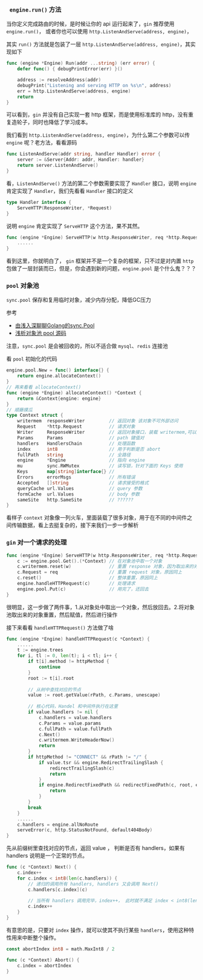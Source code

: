### ` engine.run()` 方法

当你定义完成路由的时候，是时候让你的 api 运行起来了，`gin` 推荐使用 `engine.run()`， 或者你也可以使用 `http.ListenAndServe(address, engine)`，

其实 `run()` 方法就是包装了一层 `http.ListenAndServe(address, engine)`，其实现如下

```go
func (engine *Engine) Run(addr ...string) (err error) {
	defer func() { debugPrintError(err) }()

	address := resolveAddress(addr)
	debugPrint("Listening and serving HTTP on %s\n", address)
	err = http.ListenAndServe(address, engine)
	return
}
```

可以看到，`gin` 并没有自己实现一套 http 框架，而是使用标准库的 http，没有重复造轮子，同时也降低了学习成本。

我们看到 `http.ListenAndServe(address, engine)`，为什么第二个参数可以传 `engine` 呢？老方法，看看源码

```go
func ListenAndServe(addr string, handler Handler) error {
	server := &Server{Addr: addr, Handler: handler}
	return server.ListenAndServe()
}
```

看，`ListenAndServe()` 方法的第二个参数需要实现了 `Handler`  接口，说明 `engine` 肯定实现了 `Handler`，我们先看看 `Handler` 接口的定义

```go
type Handler interface {
	ServeHTTP(ResponseWriter, *Request)
}
```

说明 `engine` 肯定实现了 `ServeHTTP` 这个方法，果不其然。

```go
func (engine *Engine) ServeHTTP(w http.ResponseWriter, req *http.Request) {
	......
}
```

看到这里，你就明白了， `gin` 框架并不是一个复杂的框架，只不过是对内置 `http` 包做了一层封装而已，但是，你会遇到新的问题，`engine.pool` 是个什么鬼？？？

### `pool` 对象池
`sync.pool` 保存和复用临时对象，减少内存分配，降低GC压力

参考 
* [由浅入深聊聊Golang的sync.Pool](https://juejin.im/post/5d4087276fb9a06adb7fbe4a#heading-5)
* [浅析对象池 pool 源码](http://blog.masterjoy.top/detail/85)

注意，`sync.pool` 是会被回收的，所以不适合做 `mysql`、`redis` 连接池

看 `pool` 初始化的代码

```go
engine.pool.New = func() interface{} {
	return engine.allocateContext()
}
// 再来看看 allocateContext()
func (engine *Engine) allocateContext() *Context {
	return &Context{engine: engine}
}
// 顺藤摸瓜
type Context struct { 
	writermem  responseWriter         // 返回对象 该对象不可外部访问 
	Request    *http.Request          // 请求对象
	Writer     ResponseWriter         // 返回对象接口，装载 writermem,可以外部操作，实现了 responseWriter 所有接口
	Params     Params                 // path 键值对
	handlers   HandlersChain          // 处理函数
	index      int8                   // 用于判断是否 abort
	fullPath   string                 // 全路径
	engine     *Engine                // 指向 engine
	mu         sync.RWMutex           // 读写锁，针对下面的 Keys 使用
	Keys       map[string]interface{} //
	Errors     errorMsgs              // 所有错误
	Accepted   []string               // 请求接受的格式
	queryCache url.Values             // query 参数
	formCache  url.Values             // body 参数
	sameSite   http.SameSite          // ??????
}
```

看样子 `context` 对象像一列火车，里面装载了很多对象，用于在不同的中间件之间传输数据，看上去挺复杂的，接下来我们一步一步解析

### `gin` 对一个请求的处理
```go
func (engine *Engine) ServeHTTP(w http.ResponseWriter, req *http.Request) {
	c := engine.pool.Get().(*Context) // 在对象池中取一个对象
	c.writermem.reset(w)              // 重置 response 对象，因为取出来的对象可能受到污染
	c.Request = req                   // 重置 request 对象，原因同上
	c.reset()                         // 整体重置，原因同上
	engine.handleHTTPRequest(c)       // 处理请求
	engine.pool.Put(c)                // 用完了，还回去
}
```
很明显，这一步做了两件事，1.从对象处中取出一个对象，然后放回去。2.将对象池取出来的对象重置，然后赋值，然后进行操作

接下来看看 `handleHTTPRequest()` 方法做了啥
```go
func (engine *Engine) handleHTTPRequest(c *Context) {
	......
	t := engine.trees
	for i, tl := 0, len(t); i < tl; i++ {
		if t[i].method != httpMethod {
			continue
		}
		root := t[i].root
        
		// 从树中查找对应的节点
		value := root.getValue(rPath, c.Params, unescape)
        
        // 核心代码，Handel 和中间件执行在这里
		if value.handlers != nil {
			c.handlers = value.handlers
			c.Params = value.params
			c.fullPath = value.fullPath
			c.Next()
			c.writermem.WriteHeaderNow()
			return
		}
		if httpMethod != "CONNECT" && rPath != "/" {
			if value.tsr && engine.RedirectTrailingSlash {
				redirectTrailingSlash(c)
				return
			}
			if engine.RedirectFixedPath && redirectFixedPath(c, root, engine.RedirectFixedPath) {
				return
			}
		}
		break
	}
    ......
	c.handlers = engine.allNoRoute
	serveError(c, http.StatusNotFound, default404Body)
}
```
先从前缀树里查找对应的节点，返回 value ， 判断是否有 handlers，如果有 handlers 说明是一个正常的节点。
```go
func (c *Context) Next() {
	c.index++
	for c.index < int8(len(c.handlers)) {
		// 递归的调用所有 handlers, handlers 又会调用 Next()
		c.handlers[c.index](c)
		
		// 当所有 handlers 调用完毕，index++， 此时就不满足 index < int8(len(c.handlers)) 条件，退出循环，开始回溯
		c.index++
	}
}
```
有意思的是，只要对 `index` 操作，就可以使其不执行某些 `handlers`，使用这种特性用来中断整个操作。
```go
const abortIndex int8 = math.MaxInt8 / 2

func (c *Context) Abort() {
	c.index = abortIndex
}
```